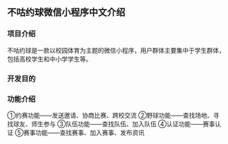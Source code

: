## 不咕约球微信小程序中文介绍

### 项目介绍
不咕约球是一款以校园体育为主题的微信小程序，用户群体主要集中于学生群体，包括高校学生和中小学学生等。

### 开发目的


### 功能介绍
①约赛功能——发送邀请、协商比赛、跨校交流
②野球功能——查找场地、寻找球友、师生参与
③队伍功能——查找队伍、加入队伍
④认证功能——赛事认证
⑤赛事功能——查找赛事、加入赛事、发布资讯



